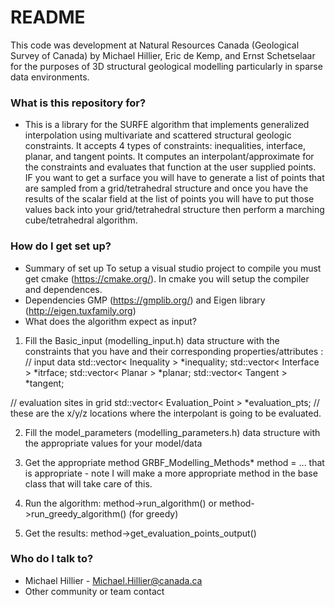 # README #

This code was development at Natural Resources Canada (Geological Survey of Canada) by Michael Hillier, Eric de Kemp, and Ernst Schetselaar for the purposes of 3D structural geological modelling particularly in sparse data environments.  

### What is this repository for? ###

* This is a library for the SURFE algorithm that implements generalized interpolation using multivariate and scattered structural geologic constraints. It accepts 4 types of constraints: inequalities, interface, planar, and tangent points. It computes an interpolant/approximate for the constraints and evaluates that function at the user supplied points. IF you want to get a surface you will have to generate a list of points that are sampled from a grid/tetrahedral structure and once you have the results of the scalar field at the list of points you will have to put those values back into your grid/tetrahedral structure then perform a marching cube/tetrahedral algorithm.  

### How do I get set up? ###

* Summary of set up
To setup a visual studio project to compile you must get cmake (https://cmake.org/). In cmake you will setup the compiler and dependences.
* Dependencies
GMP (https://gmplib.org/) and Eigen library (http://eigen.tuxfamily.org)
* What does the algorithm expect as input?
1) Fill the Basic_input (modelling_input.h) data structure with the constraints that you have and their corresponding properties/attributes : 
// input data 
std::vector< Inequality > *inequality;
std::vector< Interface > *itrface;
std::vector< Planar > *planar;
std::vector< Tangent > *tangent;

// evaluation sites in grid
std::vector< Evaluation_Point > *evaluation_pts; // these are the x/y/z locations where the interpolant is going to be evaluated.

2) Fill the model_parameters (modelling_parameters.h) data structure with the appropriate values for your model/data

3) Get the appropriate method
GRBF_Modelling_Methods* method = ... that is appropriate - note I will make a more appropriate method in the base class that will take care of this. 

4) Run the algorithm:  method->run_algorithm() or method->run_greedy_algorithm() (for greedy)

5) Get the results: method->get_evaluation_points_output()

### Who do I talk to? ###

* Michael Hillier - Michael.Hillier@canada.ca
* Other community or team contact
